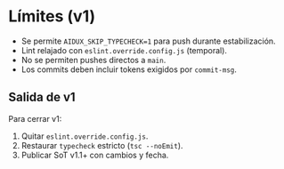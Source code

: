 # Límites (v1)

- Se permite `AIDUX_SKIP_TYPECHECK=1` para push durante estabilización.
- Lint relajado con `eslint.override.config.js` (temporal).
- No se permiten pushes directos a `main`.
- Los commits deben incluir tokens exigidos por `commit-msg`.

## Salida de v1
Para cerrar v1:
1) Quitar `eslint.override.config.js`.
2) Restaurar `typecheck` estricto (`tsc --noEmit`).
3) Publicar SoT v1.1+ con cambios y fecha.

